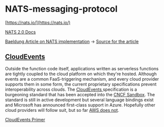 # NATS-messaging-protocol 



[https://nats.io/](https://nats.io/)

[NATS 2.0 Docs](https://nats-io.github.io/docs/)

[Baeldung Article on NATS implementation](https://www.baeldung.com/nats-java-client) -> [Source for the article](https://github.com/eugenp/tutorials/blob/master/libraries/src/main/java/com/baeldung/jnats/NatsClient.java)



<u>CloudEvents</u>
-----

Outside the function code itself, applications written as serverless functions are tightly coupled to the cloud platform on which they're hosted. Although events are a common FaaS-triggering mechanism, and every cloud provider supports them in some form, the current proprietary specifications prevent interoperability across clouds. The [CloudEvents ](https://cloudevents.io/)specification is a burgeoning standard that has been accepted into the [CNCF Sandbox](https://www.cncf.io/sandbox-projects/). The standard is still in active development but several language bindings exist and Microsoft has announced first-class support in Azure. Hopefully other cloud providers will follow suit, but so far [AWS does not](https://www.theregister.co.uk/2019/07/16/amazon_aims_to_create_eventdriven_ecosystem_with_eventbridge/).

[CloudEvents Primer](https://github.com/cloudevents/spec/blob/master/primer.md)